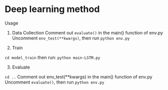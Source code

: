 # Deep learning method

Usage
1. Data Collection
Comment out `evaluate()` in the main() function of env.py
Uncomment `env_test(**kwargs)`, then run 
`python env.py` 

2. Train

`cd model_train`
then run:
`python main-LSTM.py`

3. Evaluate

`cd ..`
Comment out env_test(**kwargs) in the main() function of env.py
Uncomment `evaluate()`, then run
`python env.py` 
